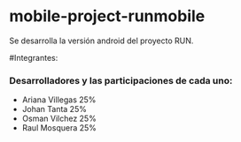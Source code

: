 # mobile-project-runmobile
Se desarrolla la versión android del proyecto RUN.  

#Integrantes:  
### Desarrolladores y las participaciones de cada uno:
- Ariana Villegas 25%  
- Johan Tanta     25%  
- Osman Vilchez   25%  
- Raul Mosquera   25%  



  
